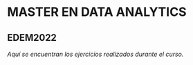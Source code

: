 # MASTER EN DATA ANALYTICS
## EDEM2022

*Aquí se encuentran los ejercicios realizados durante el curso.*
